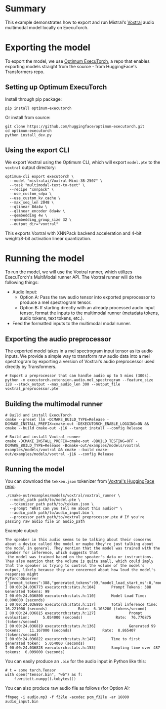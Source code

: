 # Summary

This example demonstrates how to export and run Mistral's [Voxtral](https://huggingface.co/mistralai/Voxtral-Mini-3B-2507) audio multimodal model locally on ExecuTorch.

# Exporting the model
To export the model, we use [Optimum ExecuTorch](https://github.com/huggingface/optimum-executorch), a repo that enables exporting models straight from the source - from HuggingFace's Transformers repo.

## Setting up Optimum ExecuTorch
Install through pip package:
```
pip install optimum-executorch
```

Or install from source:
```
git clone https://github.com/huggingface/optimum-executorch.git
cd optimum-executorch
python install_dev.py
```

## Using the export CLI
We export Voxtral using the Optimum CLI, which will export `model.pte` to the `voxtral` output directory:
```
optimum-cli export executorch \
  --model "mistralai/Voxtral-Mini-3B-2507" \
  --task "multimodal-text-to-text" \
  --recipe "xnnpack" \
  --use_custom_sdpa \
  --use_custom_kv_cache \
  --max_seq_len 2048 \
  --qlinear 8da4w \
  --qlinear_encoder 8da4w \
  --qembedding 4w \
  --qembedding_group_size 32 \
  --output_dir="voxtral"
```

This exports Voxtral with XNNPack backend acceleration and 4-bit weight/8-bit activation linear quantization.

# Running the model
To run the model, we will use the Voxtral runner, which utilizes ExecuTorch's MultiModal runner API.
The Voxtral runner will do the following things:

- Audio Input:
  - Option A:  Pass the raw audio tensor into exported preprocessor to produce a mel spectrogram tensor.
  - Option B:  If starting directly with an already processed audio input tensor, format the inputs to the multimodal runner (metadata tokens, audio tokens, text tokens, etc.).
- Feed the formatted inputs to the multimodal modal runner.


## Exporting the audio preprocessor
The exported model takes in a mel spectrogram input tensor as its audio inputs.
We provide a simple way to transform raw audio data into a mel spectrogram by exporting a version of Voxtral's audio preprocessor used directly by Transformers.

```
# Export a preprocessor that can handle audio up to 5 mins (300s).
python -m executorch.extension.audio.mel_spectrogram --feature_size 128 --stack_output --max_audio_len 300 --output_file voxtral_preprocessor.pte
```

## Building the multimodal runner
```
# Build and install ExecuTorch
cmake --preset llm -DCMAKE_BUILD_TYPE=Release -DCMAKE_INSTALL_PREFIX=cmake-out -DEXECUTORCH_ENABLE_LOGGING=ON && cmake --build cmake-out -j16 --target install --config Release

# Build and install Voxtral runner
cmake -DCMAKE_INSTALL_PREFIX=cmake-out -DBUILD_TESTING=OFF -DCMAKE_BUILD_TYPE=Release -Bcmake-out/examples/models/voxtral examples/models/voxtral && cmake --build cmake-out/examples/models/voxtral -j16 --config Release
```

## Running the model
You can download the `tekken.json` tokenizer from [Voxtral's HuggingFace repo](https://huggingface.co/mistralai/Voxtral-Mini-3B-2507).
```
./cmake-out/examples/models/voxtral/voxtral_runner \
  --model_path path/to/model.pte \
  --tokenizer_path path/to/tekken.json \
  --prompt "What can you tell me about this audio?" \
  --audio_path path/to/audio_input.bin \
  --processor_path path/to/voxtral_preprocessor.pte # If you're passing raw audio file in audio_path
```

Example output:
```
The speaker in this audio seems to be talking about their concerns about a device called the model or maybe they're just talking about the model in general. They mention that the model was trained with the speaker for inference, which suggests that
 the model was trained based on the speaker's data or instructions. They also mention that the volume is quite small, which could imply that the speaker is trying to control the volume of the model's output, likely because they are concerned about how loud the model's responses might
PyTorchObserver {"prompt_tokens":388,"generated_tokens":99,"model_load_start_ms":0,"model_load_end_ms":0,"inference_start_ms":1756351346381,"inference_end_ms":1756351362602,"prompt_eval_end_ms":1756351351435,"first_token_ms":1756351351435,"aggregate_sampling_time_ms":99,"SCALING_FACTOR_UNITS_PER_SECOND":1000}
I 00:00:24.036773 executorch:stats.h:104]       Prompt Tokens: 388    Generated Tokens: 99
I 00:00:24.036800 executorch:stats.h:110]       Model Load Time:                0.000000 (seconds)
I 00:00:24.036805 executorch:stats.h:117]       Total inference time:           16.221000 (seconds)              Rate:  6.103200 (tokens/second)
I 00:00:24.036815 executorch:stats.h:127]               Prompt evaluation:      5.054000 (seconds)               Rate:  76.770875 (tokens/second)
I 00:00:24.036819 executorch:stats.h:136]               Generated 99 tokens:    11.167000 (seconds)              Rate:  8.865407 (tokens/second)
I 00:00:24.036822 executorch:stats.h:147]       Time to first generated token:  5.054000 (seconds)
I 00:00:24.036828 executorch:stats.h:153]       Sampling time over 487 tokens:  0.099000 (seconds)
```

You can easily produce an `.bin` for the audio input in Python like this:
```
# t = some torch.Tensor
with open("tensor.bin", "wb") as f:
    f.write(t.numpy().tobytes())
```

You can also produce raw audio file as follows (for Option A):

```
ffmpeg -i audio.mp3 -f f32le -acodec pcm_f32le -ar 16000 audio_input.bin
```
